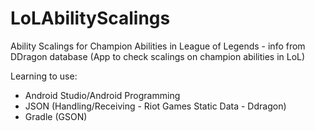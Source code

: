 # LoLAbilityScalings
Ability Scalings for Champion Abilities in League of Legends - info from DDragon database (App to check scalings on champion abilities in LoL)

Learning to use: 
- Android Studio/Android Programming
- JSON (Handling/Receiving - Riot Games Static Data - Ddragon)
- Gradle (GSON)
